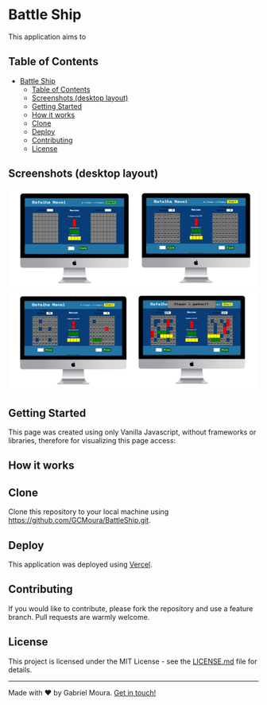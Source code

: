 # Battle Ship
This application aims to 

## Table of Contents
- [Battle Ship](#battle-ship)
  - [Table of Contents](#table-of-contents)
  - [Screenshots (desktop layout)](#screenshots-desktop-layout)
  - [Getting Started](#getting-started)
  - [How it works](#how-it-works)
  - [Clone](#clone)
  - [Deploy](#deploy)
  - [Contributing](#contributing)
  - [License](#license)

## Screenshots (desktop layout)
![Screenshot-1](https://raw.githubusercontent.com/GCMoura/BattleShip/master/screenshots/screenshot-1.png)
![Screenshot-2](https://raw.githubusercontent.com/GCMoura/BattleShip/master/screenshots/screenshot-2.png)

## Getting Started
This page was created using only Vanilla Javascript, without frameworks or libraries, therefore for visualizing this page access:


## How it works


## Clone
Clone this repository to your local machine using https://github.com/GCMoura/BattleShip.git.

## Deploy
This application was deployed using [Vercel](https://vercel.com/).

## Contributing
If you would like to contribute, please fork the repository and use a feature branch. Pull requests are warmly welcome.

## License
This project is licensed under the MIT License - see the [LICENSE.md](LICENSE.md) file for details.

---
Made with :heart: by Gabriel Moura. [Get in touch!](https://www.linkedin.com/in/gabriel-moura-b45b90150/)
